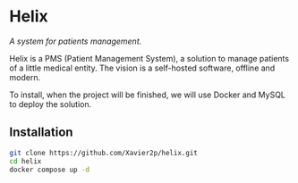 # Helix

*A system for patients management.*

Helix is a PMS (Patient Management System), a solution to manage patients of a little medical entity.
The vision is a self-hosted software, offline and modern.

To install, when the project will be finished, we will use Docker and MySQL to deploy the solution.

## Installation

```bash
git clone https://github.com/Xavier2p/helix.git
cd helix
docker compose up -d
```

